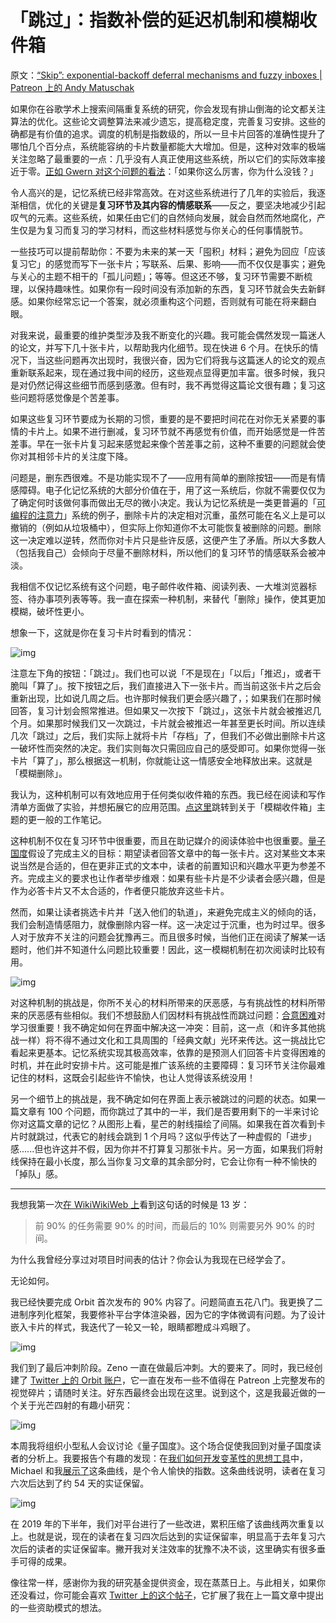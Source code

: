 # 「跳过」：指数补偿的延迟机制和模糊收件箱

原文：[“Skip”: exponential-backoff deferral mechanisms and fuzzy inboxes | Patreon 上的 Andy Matuschak](https://www.patreon.com/posts/skip-exponential-40672377)

如果你在谷歌学术上搜索间隔重复系统的研究，你会发现有排山倒海的论文都关注算法的优化。这些论文调整算法来减少遗忘，提高稳定度，完善复习安排。这些的确都是有价值的追求。调度的机制是指数级的，所以一旦卡片回答的准确性提升了哪怕几个百分点，系统能容纳的卡片数量都能大大增加。但是，这种对效率的极端关注忽略了最重要的一点：几乎没有人真正使用这些系统，所以它们的实际效率接近于零。[正如 Gwern 对这个问题的看法](https://www.gwern.net/Spaced-repetition#if-youre-so-good-why-arent-you-rich)：「如果你这么厉害，你为什么没钱？」

令人高兴的是，记忆系统已经非常高效。在对这些系统进行了几年的实验后，我逐渐相信，优化的关键是**复习环节及其内容的情感联系**——反之，要坚决地减少引起叹气的元素。这些系统，如果任由它们的自然倾向发展，就会自然而然地腐化，产生仅是为复习而复习的学习材料，而这些材料感觉与你关心的任何事情脱节。

一些技巧可以提前帮助你：不要为未来的某一天「囤积」材料；避免为回应「应该复习它」的感觉而写下一张卡片；写联系、后果、影响——而不仅仅是事实；避免与关心的主题不相干的「孤儿问题」；等等。但这还不够，复习环节需要不断梳理，以保持趣味性。如果你有一段时间没有添加新的东西，复习环节就会失去新鲜感。如果你经常忘记一个答案，就必须重构这个问题，否则就有可能在将来翻白眼。

对我来说，最重要的维护类型涉及我不断变化的兴趣。我可能会偶然发现一篇迷人的论文，并写下几十张卡片，以帮助我内化细节。现在快进 6 个月。在快乐的情况下，当这些问题再次出现时，我很兴奋，因为它们将我与这篇迷人的论文的观点重新联系起来，现在通过我中间的经历，这些观点显得更加丰富。很多时候，我只是对仍然记得这些细节而感到感激。但有时，我不再觉得这篇论文很有趣；复习这些问题将感觉像是个苦差事。

如果这些复习环节要成为长期的习惯，重要的是不要把时间花在对你无关紧要的事情的卡片上。如果不进行删减，复习环节就不再感觉有价值，而开始感觉是一件苦差事。早在一张卡片复习起来感觉起来像个苦差事之前，这种不重要的问题就会使你对其相邻卡片的关注度下降。

问题是，删东西很难。不是功能实现不了——应用有简单的删除按钮——而是有情感障碍。电子化记忆系统的大部分价值在于，用了这一系统后，你就不需要仅仅为了确定何时该做何事而做出无尽的微小决定。我认为记忆系统是一类更普遍的「[可编程的注意力](https://notes.andymatuschak.org/z2gqazXUkf9qyFjMQg4W3dw6yegnAJszvDywN)」系统的例子，删除卡片的决定相对沉重，虽然可能在名义上是可以撤销的（例如从垃圾桶中），但实际上你知道你不太可能恢复被删除的问题。删除这一决定难以逆转，然而你对卡片只是些许反感，这便产生了矛盾。所以大多数人（包括我自己）会倾向于尽量不删除材料，所以他们的复习环节的情感联系会被冲淡。

我相信不仅记忆系统有这个问题，电子邮件收件箱、阅读列表、一大堆浏览器标签、待办事项列表等等。我一直在探索一种机制，来替代「删除」操作，使其更加模糊，破坏性更小。

想象一下，这就是你在复习卡片时看到的情况：

![img](https://c10.patreonusercontent.com/4/patreon-media/p/post/40672377/0dfc418f43414b30b5f1037d3e76f372/eyJwIjoxfQ%3D%3D/1.png?token-time=1646611200&token-hash=agp5GKjPDbfCptpWbDBumbylCVBMnlFEboWMzHvGMuA%3D)

注意左下角的按钮：「跳过」。我们也可以说「不是现在」「以后」「推迟」，或者干脆叫「算了」。按下按钮之后，我们直接进入下一张卡片。而当前这张卡片之后会重新出现，比如说几周之后。也许那时候我们更会感兴趣了，；如果我们在那时候回答，复习计划会照常推进。但如果又一次按下「跳过」，这张卡片就会被推迟几个月。如果那时候我们又一次跳过，卡片就会被推迟一年甚至更长时间。所以连续几次「跳过」之后，我们实际上就将卡片「存档」了，但我们不必做出删除卡片这一破坏性而突然的决定。我们实则每次只需回应自己的感受即可。如果你觉得一张卡片「算了」，那么根据这一机制，你就能让这一情感安全地释放出来。这就是「模糊删除」。

我认为，这种机制可以有效地应用于任何类似收件箱的东西。我已经在阅读和写作清单方面做了实验，并想拓展它的应用范围。[点这里](https://notes.andymatuschak.org/z7yRMBXGc81KkUwLxefodzfnnfKXx63vXzP88)跳转到关于「模糊收件箱」主题的更一般的工作笔记。

这种机制不仅在复习环节中很重要，而且在助记媒介的阅读体验中也很重要。[量子国度](https://quantum.country/)假设了完成主义的目标：期望读者回答文章中的每一张卡片。这对某些文本来说当然是合适的，但在更非正式的文本中，读者的前置知识和兴趣水平更为参差不齐。完成主义的要求也让作者举步维艰：如果有些卡片是不少读者会感兴趣，但是作为必答卡片又不太合适的，作者便只能放弃这些卡片。

然而，如果让读者挑选卡片并「送入他们的轨道」，来避免完成主义的倾向的话，我们会制造情感阻力，就像删除内容一样。这一决定过于沉重，也为时过早。很多人对于放弃不关注的问题会犹豫再三。而且很多时候，当他们正在阅读了解某一话题时，他们并不知道什么问题比较重要！因此，这一模糊机制在初次阅读时比较有用。

![img](https://c10.patreonusercontent.com/4/patreon-media/p/post/40672377/0df546c51f4740989ebba355fa98618f/eyJyb3RhdGUiOjAsInciOjgyMH0%3D/1.png?token-time=1646611200&token-hash=n-Rr0Aw4tZ17VgBaZMeo2ZNGqbb1ZieiSAfeEPTS9Ls%3D)

对这种机制的挑战是，你所不关心的材料所带来的厌恶感，与有挑战性的材料所带来的厌恶感有些相似。我们不想鼓励人们因材料有挑战性而跳过问题：[合意困难](https://notes.andymatuschak.org/z49u8mtc9wZoY7siV7nz4V3PG2oMkNBn7AgUk)对学习很重要！我不确定如何在界面中解决这一冲突：目前，这一点（和许多其他挑战一样）将不得不通过文化和工具周围的「经典文献」光环来传达。这一挑战比它看起来更基本。记忆系统实现其极高效率，依靠的是预测人们回答卡片变得困难的时机，并在此时安排卡片。这可能是推广该系统的主要障碍：复习环节关注你最难记住的材料，这既会引起些许不愉快，也让人觉得该系统没用！

另一个细节上的挑战是，我不确定如何在界面上表示被跳过的问题的状态。如果一篇文章有 100 个问题，而你跳过了其中的一半，我们是否要用剩下的一半来讨论你对这篇文章的记忆？从图形上看，星芒的射线描绘了间隔。如果我在首次看到卡片时就跳过，代表它的射线会跳到 1 个月吗？这似乎传达了一种虚假的「进步」感......但也许这并不假，因为你并不打算复习那张卡片。另一方面，如果我们将射线保持在最小长度，那么当你复习文章的其余部分时，它会让你有一种不愉快的「掉队」感。

***

我想我第一次[在 WikiWikiWeb 上](https://wiki.c2.com/?NinetyTenRule)看到这句话的时候是 13 岁：

> 前 90% 的任务需要 90% 的时间，而最后的 10% 则需要另外 90% 的时间。

为什么我曾经分享过对项目时间表的估计？你会认为我现在已经学会了。

无论如何。

我已经快要完成 Orbit 首次发布的 90% 内容了。问题简直五花八门。我更换了二进制序列化框架，我要修补平台字体渲染器，因为它的字体微调有问题。为了设计嵌入卡片的样式，我迭代了一轮又一轮，眼睛都瞪成斗鸡眼了。 

![img](https://c10.patreonusercontent.com/4/patreon-media/p/post/40672377/fe9ea77ca3d24157b7a5929dd368896d/eyJwIjoxfQ%3D%3D/1.png?token-time=1646611200&token-hash=Pu3yNQfAJC-_Ssjw8yMjfkWAWKF3YPHCRt1rxAowBys%3D)

我们到了最后冲刺阶段。Zeno 一直在做最后冲刺。大的要来了。同时，我已经创建了 [Twitter 上的 Orbit 账户](https://twitter.com/withorbit)，它一直在发布一些不值得在 Patreon 上完整发布的视觉碎片；请随时关注。好东西最终会出现在这里。说到这个，这是我最近做的一个关于光芒四射的有趣小研究：

![img](https://c10.patreonusercontent.com/4/patreon-media/p/post/40672377/3e8bca3f10824d90b7340ddd030bb6ed/eyJwIjoxfQ%3D%3D/1.gif?token-time=1646611200&token-hash=MJIYE8-f8UNYGp80hAt0QtTY9_n7L8fsJ4tbRiaTiKE%3D)

本周我将组织小型私人会议讨论《量子国度》。这个场合促使我回到对量子国度读者的分析上。我要报告个有趣的发现：在[我们如何开发变革性的思想工具](https://numinous.productions/ttft)中，Michael 和我[展示了](https://numinous.productions/ttft/#early-impact)这条曲线，是个令人愉快的指数。这条曲线说明，读者在复习六次后达到了约 54 天的实证保留。

![img](https://c10.patreonusercontent.com/4/patreon-media/p/post/40672377/e1d558136ae94560837f0fd9dfcdcea3/eyJyb3RhdGUiOjAsInciOjgyMH0%3D/1.png?token-time=1646611200&token-hash=uQ5z_ZAzqHfC6mw-_t51YG0sxEQ_LjMeiiqnElqb7PY%3D)

在 2019 年的下半年，我们对平台进行了一些改进，累积压缩了该曲线两次重复以上。也就是说，现在的读者在复习四次后达到的实证保留率，明显高于去年复习六次后的读者的实证保留率。撇开我对关注效率的犹豫不决不谈，这里确实有很多垂手可得的成果。

像往常一样，感谢你为我的研究基金提供资金，现在蒸蒸日上。与此相关，如果你还没看过，你可能会喜欢 [Twitter 上的这个帖子](https://twitter.com/andy_matuschak/status/1294696060380569601)，它扩展了我在上一篇文章中提出的一些资助模式的想法。